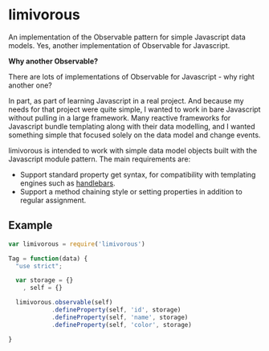 # limivorous

 An implementation of the Observable pattern for simple Javascript
 data models. Yes, another implementation of Observable for
 Javascript.

**Why another Observable?**

There are lots of implementations of Observable for Javascript - why
right another one?

In part, as part of learning Javascript in a real project. And because
my needs for that project were quite simple, I wanted to work in bare
Javascript without pulling in a large framework. Many reactive
frameworks for Javascript bundle templating along with their data
modelling, and I wanted something simple that focused solely on the
data model and change events.

limivorous is intended to work with simple data model objects built
with the Javascript module pattern. The main requirements are:

* Support standard property get syntax, for compatibility with
  templating engines such as [handlebars](http://handlebarsjs.com/).
* Support a method chaining style or setting properties in addition to
  regular assignment.

## Example

```javascript
var limivorous = require('limivorous')

Tag = function(data) {
  "use strict";

  var storage = {}
    , self = {}

  limivorous.observable(self)
            .defineProperty(self, 'id', storage)
            .defineProperty(self, 'name', storage)
            .defineProperty(self, 'color', storage)

}
```
